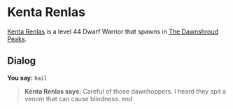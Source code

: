 # Kenta Renlas



[Kenta Renlas](/npc/174070) is a level 44 Dwarf Warrior that spawns in [The Dawnshroud Peaks](/zone/174).



## Dialog

**You say:** `hail`



>**Kenta Renlas says:** Careful of those dawnhoppers. I heard they spit a venom that can cause blindness.
end
